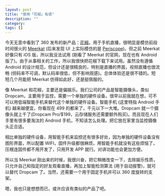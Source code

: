 ```yaml
---
layout: post
title: "使用「花椒」有感"
description: ""
category:
tags: []
---
```


今天无意中看到了 360 发布的新产品：[花椒](http://huajiao.com)。用于手机直播，很明显是模仿前段时间很火的 [Meerkat](https://meerkatapp.co) (后来发现 UI 上实际模仿的是 [Periscope](https://www.periscope.tv/))。但之前 Meerkat 好像只有 iOS 版，所以我没法试用 (刚看了 Meerkat 的官网，现在也有 Android 版了)。由于从事相关的工作，所以我很快把花椒下载下来试用。虽然没有遵循 Android 的设计规范，但设计还是很精良的，特别是直播的界面，视频直播也很流畅 (但码率不可调，默认码率很低，但不影响观感)。总体体验还是很不错的。短短几个月能把 Meerkat 仿得如此好，还是挺佩服的。

像 Meerkat 和花椒，主要还是偏娱乐。我们公司的产品是智能摄像头，类似 Dropcam，主要用于监控，需要一个单独的硬件设备。很早以前我就在想，可不可以用低端智能手机来替代这个单独的硬件设备。智能手机 (这里特指 Android 手机) 越来越便宜，你看现在 499 的都来了，千元以下一大堆。Dropcam 就一个摄像头就上千了(Dropcam Pro/$199，云存储服务还需要额外购买)。而且现在人们手里有很多要淘汰的 Android 手机，不知该怎么处理。把它放在家里当监控摄像头正合适。

相比单独的硬件设备，用智能手机来监控还有很多好处，因为单独的硬件设备没有图形界面，所以配置 WIFI，固件升级都很麻烦，用智能手机就没有这些烦恼了，压根连固件都不用开发了，只用开发 APP 就行。对讲功能也会更加方便。

所以当 Meerkat 刚出来的时候，我很兴奋，把它稍微改变一下，去除娱乐性质，只允许自己和指定的好友观看直播，再加上智能检测算法 (用于自动报警)，就可以替代 Dropcam 了。当然，还需要一个用于固定手机并可以 360 度旋转的支架。

嗯，我也只是想想而已，或许应该有类似的产品了吧。
